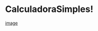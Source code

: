 # CalculadoraSimples!
[image](https://user-images.githubusercontent.com/106025458/197603183-79bf5f25-02d2-4f47-b5cd-52667fdf4653.png)
